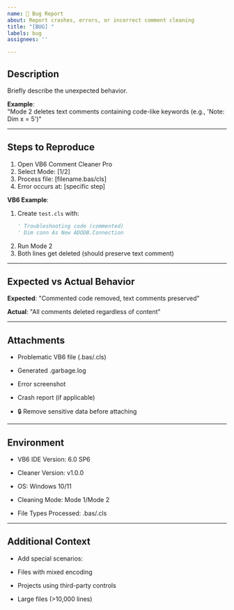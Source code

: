```yaml
---
name: 🐛 Bug Report
about: Report crashes, errors, or incorrect comment cleaning
title: "[BUG] "
labels: bug
assignees: ''

---
```


## Description  
Briefly describe the unexpected behavior.

**Example**:  
"Mode 2 deletes text comments containing code-like keywords (e.g., 'Note: Dim x = 5')"

---

## Steps to Reproduce  
1. Open VB6 Comment Cleaner Pro  
2. Select Mode: [1/2]  
3. Process file: [filename.bas/cls]  
4. Error occurs at: [specific step]  

**VB6 Example**:  
1. Create `test.cls` with:  
   ```vb
   ' Troubleshooting code (commented)
   ' Dim conn As New ADODB.Connection
   ```
2. Run Mode 2
3. Both lines get deleted (should preserve text comment)

---

## Expected vs Actual Behavior
**Expected**:
"Commented code removed, text comments preserved"

**Actual**:
"All comments deleted regardless of content"

---

## Attachments
- Problematic VB6 file (.bas/.cls)

- Generated .garbage.log

- Error screenshot

- Crash report (if applicable)

- 🔒 Remove sensitive data before attaching

---

## Environment
- VB6 IDE Version: 6.0 SP6

- Cleaner Version: v1.0.0

- OS: Windows 10/11

- Cleaning Mode: Mode 1/Mode 2

- File Types Processed: .bas/.cls

---

## Additional Context
- Add special scenarios:

- Files with mixed encoding

- Projects using third-party controls

- Large files (>10,000 lines)
